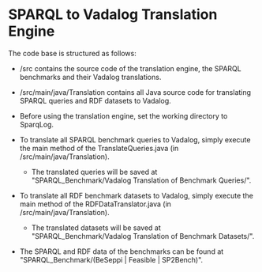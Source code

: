 # SPARQL to Vadalog Translation Engine

The code base is structured as follows:

* /src contains the source code of the translation engine, the SPARQL benchmarks and their Vadalog translations.

* /src/main/java/Translation contains all Java source code for translating SPARQL queries and RDF datasets to Vadalog.

* Before using the translation engine, set the working directory to SparqLog. 

* To translate all SPARQL benchmark queries to Vadalog, simply execute the main method of the TranslateQueries.java (in /src/main/java/Translation).

    * The translated queries will be saved at "SPARQL_Benchmark/Vadalog Translation of Benchmark Queries/<benchmark-name>".

* To translate all RDF benchmark datasets to Vadalog, simply execute the main method of the RDFDataTranslator.java (in /src/main/java/Translation).

    * The translated datasets will be saved at "SPARQL_Benchmark/Vadalog Translation of Benchmark Datasets/<benchmark-name>".

* The SPARQL and RDF data of the benchmarks can be found at "SPARQL_Benchmark/(BeSeppi | Feasible | SP2Bench)".
